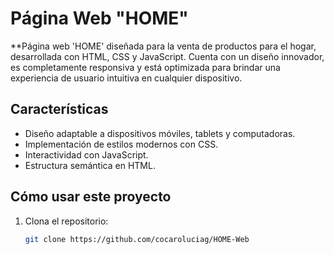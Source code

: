 # Página Web "HOME"

**Página web 'HOME' diseñada para la venta de productos para el hogar, desarrollada con HTML, CSS y JavaScript. Cuenta con un diseño innovador, es completamente responsiva y está optimizada para brindar una experiencia de usuario intuitiva en cualquier dispositivo.

## Características

- Diseño adaptable a dispositivos móviles, tablets y computadoras.
- Implementación de estilos modernos con CSS.
- Interactividad con JavaScript.
- Estructura semántica en HTML.

## Cómo usar este proyecto

1. Clona el repositorio:
   ```bash
   git clone https://github.com/cocaroluciag/HOME-Web


